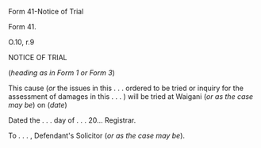 Form 41-Notice of Trial

Form 41.

O.10, r.9

NOTICE OF TRIAL

(*heading as in Form 1 or Form 3*)

This cause (*or* the issues in this . . . ordered to be tried or inquiry
for the assessment of damages in this . . . ) will be tried at Waigani
(*or as the case may be*) on (*date*)

Dated the . . . day of . . . 20\... Registrar.

To . . . , Defendant's Solicitor (*or as the case may be*).

